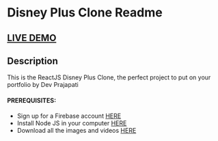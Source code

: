# Disney Plus Clone Readme

## <a href="https://disney-clone-fa09b.web.app/" target="_blank">LIVE DEMO</a>

## Description

This is the ReactJS Disney Plus Clone, the perfect project to put on your portfolio by Dev Prajapati

#### PREREQUISITES:

- Sign up for a Firebase account <a href='https://firebase.google.com'>HERE</a>
- Install Node JS in your computer <a href='https://nodejs.org/en/'>HERE</a>
- Download all the images and videos <a href='https://drive.google.com/drive/folders/13SvUkXPh7ZC1FRtp62VKFi572elZyxi8?usp=sharing'>HERE</a>
